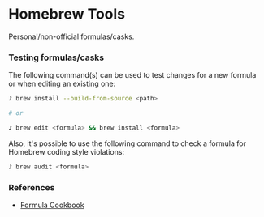 # Homebrew Tools

Personal/non-official formulas/casks.

### Testing formulas/casks

The following command(s) can be used to test changes for a new formula or when
editing an existing one:

```bash
♪ brew install --build-from-source <path>

# or

♪ brew edit <formula> && brew install <formula>
```

Also, it's possible to use the following command to check a formula for Homebrew
coding style violations:

```bash
♪ brew audit <formula>
```

### References

- [Formula Cookbook](https://docs.brew.sh/Formula-Cookbook)
